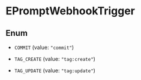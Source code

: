 

# EPromptWebhookTrigger

## Enum


* `COMMIT` (value: `"commit"`)

* `TAG_CREATE` (value: `"tag:create"`)

* `TAG_UPDATE` (value: `"tag:update"`)



